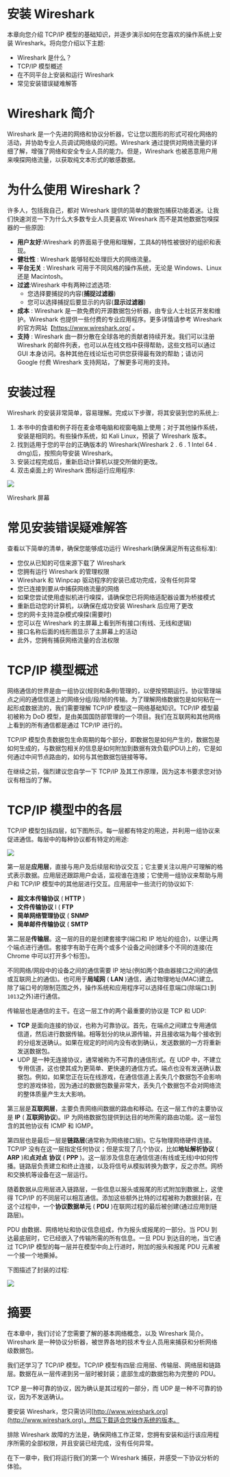 # 安装 Wireshark

本章向您介绍 TCP/IP 模型的基础知识，并逐步演示如何在您喜欢的操作系统上安装 Wireshark。将向您介绍以下主题:

*   Wireshark 是什么？
*   TCP/IP 模型概述
*   在不同平台上安装和运行 Wireshark
*   常见安装错误疑难解答

# Wireshark 简介

Wireshark 是一个先进的网络和协议分析器，它让您以图形的形式可视化网络的活动，并协助专业人员调试网络级的问题。Wireshark 通过提供对网络流量的详细了解，增强了网络和安全专业人员的能力。但是，Wireshark 也被恶意用户用来嗅探网络流量，以获取纯文本形式的敏感数据。

# 为什么使用 Wireshark？

许多人，包括我自己，都对 Wireshark 提供的简单的数据包捕获功能着迷。让我们快速浏览一下为什么大多数专业人员更喜欢 Wireshark 而不是其他数据包嗅探器的一些原因:

*   **用户友好**:Wireshark 的界面易于使用和理解，工具&的特性被很好的组织和表现。
*   **健壮性** : Wireshark 能够轻松处理巨大的网络流量。
*   **平台无关** : Wireshark 可用于不同风格的操作系统，无论是 Windows、Linux 还是 Macintosh。
*   **过滤**:Wireshark 中有两种过滤选项:
    *   您选择要捕捉的内容(**捕捉过滤器**)
    *   您可以选择捕捉后要显示的内容(**显示过滤器**)
*   **成本** : Wireshark 是一款免费的开源数据包分析器，由专业人士社区开发和维护。Wireshark 也提供一些付费的专业应用程序。更多详情请参考 Wireshark 的官方网站【https://www.wireshark.org/ 。
*   **支持** : Wireshark 由一群分散在全球各地的贡献者持续开发。我们可以注册 Wireshark 的邮件列表，也可以从在线文档中获得帮助，这些文档可以通过 GUI 本身访问。各种其他在线论坛也可供您获得最有效的帮助；请访问 Google 付费 Wireshark 支持网站，了解更多可用的支持。

# 安装过程

Wireshark 的安装非常简单，容易理解。完成以下步骤，将其安装到您的系统上:

1.  本书中的食谱和例子将在麦金塔电脑和视窗电脑上使用；对于其他操作系统，安装是相同的。有些操作系统，如 Kali Linux，预装了 Wireshark 版本。
2.  找到适用于您的平台的正确版本的 Wireshark(Wireshark 2 . 6 . 1 Intel 64 . dmg)后，按照向导安装 Wireshark。
3.  安装过程完成后，重新启动计算机以提交所做的更改。
4.  双击桌面上的 Wireshark 图标运行应用程序:

![](../images/00005.jpeg)

Wireshark 屏幕

# 常见安装错误疑难解答

查看以下简单的清单，确保您能够成功运行 Wireshark(确保满足所有这些标准):

*   您仅从已知的可信来源下载了 Wireshark
*   您拥有运行 Wireshark 的管理权限
*   Wireshark 和 Winpcap 驱动程序的安装已成功完成，没有任何异常
*   您已连接到要从中捕获网络流量的网络
*   如果您尝试使用虚拟机进行嗅探，请确保您已将网络适配器设置为桥接模式
*   重新启动您的计算机，以确保在成功安装 Wireshark 后应用了更改
*   您的网卡支持混杂模式嗅探(需要时)
*   您可以在 Wireshark 的主屏幕上看到所有接口(有线、无线和逻辑)
*   接口名称后面的线形图显示了主屏幕上的活动
*   此外，您拥有捕获网络流量的合法权限

# TCP/IP 模型概述

网络通信的世界是由一组协议(规则和条例)管理的，以便按预期运行。协议管理端点之间的通信信道上的网络分组/段/帧的传输。为了理解网络数据包是如何粘在一起形成数据流的，我们需要理解 TCP/IP 模型这一网络基础知识。TCP/IP 模型最初被称为 DoD 模型，是由美国国防部管理的一个项目。我们在互联网和其他网络上看到的所有通信都是通过 TCP/IP 进行的。

TCP/IP 模型负责数据包生命周期的每个部分，即数据包是如何产生的，数据包是如何生成的，与数据包相关的信息是如何附加到数据有效负载(PDU)上的，它是如何通过中间节点路由的，如何与其他数据包链接等等。

在继续之前，强烈建议您自学一下 TCP/IP 及其工作原理，因为这本书要求您对协议有相当的了解。

# TCP/IP 模型中的各层

TCP/IP 模型包括四层，如下图所示。每一层都有特定的用途，并利用一组协议来促进通信。每层中的每种协议都有特定的用途:

![](../images/00006.jpeg)

第一层是**应用层**，直接与用户及后续层和协议交互；它主要关注以用户可理解的格式表示数据。应用层还跟踪用户会话，监视谁在连接；它使用一组协议来帮助与用户和 TCP/IP 模型中的其他层进行交互。应用层中一些流行的协议如下:

*   **超文本传输协议** ( **HTTP** )
*   **文件传输协议** l ( **FTP**
*   **简单网络管理协议** ( **SNMP**
*   **简单邮件传输协议** ( **SMTP**

第二层是**传输层**。这一层的目的是创建套接字(端口和 IP 地址的组合)，以便让两个端点进行通信。套接字有助于在两个或多个设备之间创建多个不同的连接(在 Chrome 中可以打开多个标签)。

不同网络/网段中的设备之间的通信需要 IP 地址(例如两个路由器接口之间的通信或互联网上的通信)。也可用于**局域网** ( **LAN** )通信，通过物理地址(MAC)建立。除了端口号的限制范围之外，操作系统和应用程序可以选择任意端口(除端口`1`到`1013`之外)进行通信。

传输层也是通信的主干。在这一层工作的两个最重要的协议是 TCP 和 UDP:

*   **TCP** 是面向连接的协议，也称为可靠协议。首先，在端点之间建立专用通信信道，然后进行数据传输。相等划分的块从源传输，并且接收端为每个接收到的分组发送确认。如果在规定的时间内没有收到确认，发送数据的一方将重新发送数据包。
*   UDP 是一种无连接协议，通常被称为不可靠的通信形式。在 UDP 中，不建立专用信道，这也使其成为更简单、更快速的通信方式。端点也没有发送确认数据包。例如，如果您正在玩在线游戏，在通信信道上丢失几个数据包不会影响您的游戏体验，因为通过的数据包数量非常大，丢失几个数据包不会对网络流的整体质量产生太大影响。

第三层是**互联网层**，主要负责网络间数据的路由和移动。在这一层工作的主要协议是 **IP** ( **互联网协议**)。IP 为网络数据包提供到达目的地所需的路由功能。这一层包含的其他协议有 ICMP 和 IGMP。

第四层也是最后一层是**链路层**(通常称为网络接口层)。它与物理网络硬件连接。TCP/IP 没有在这一层指定任何协议；但是实现了几个协议，比如**地址解析协议** ( **ARP** )和**点对点** **协议** ( **PPP** )。这一层涉及信息在通信信道(有线或无线)中如何传播。链路层负责建立和终止连接，以及将信号从模拟转换为数字，反之亦然。网桥和交换机等设备在这一层运行。

随着数据从应用层进入链路层，一些信息以报头或报尾的形式附加到数据上，这使得 TCP/IP 的不同层可以相互通信。添加这些额外比特的过程被称为数据封装，在这个过程中，一个**协议数据单元** ( **PDU** )在联网过程的最后被创建(通过应用到链路层)。

PDU 由数据、网络地址和协议信息组成，作为报头或报尾的一部分。当 PDU 到达最底层时，它已经嵌入了传输所需的所有信息。一旦 PDU 到达目的地，当它通过 TCP/IP 模型的每一层并在模型中向上行进时，附加的报头和报尾 PDU 元素被一个接一个地撕掉。

下图描述了封装的过程:

![](../images/00007.jpeg)

# 摘要

在本章中，我们讨论了您需要了解的基本网络概念，以及 Wireshark 简介。Wireshark 是一种协议分析器，被世界各地的技术专业人员用来捕获和分析网络级数据包。

我们还学习了 TCP/IP 模型。TCP/IP 模型有四层:应用层、传输层、网络层和链路层。数据在从一层传递到另一层时被封装；底部生成的数据包称为完整的 PDU。

TCP 是一种可靠的协议，因为确认是其过程的一部分，而 UDP 是一种不可靠的协议，因为不发送确认。

要安装 Wireshark，您只需访问[http://www.wireshark.org](http://www.wireshark.org)，然后下载适合您操作系统的版本。

排除 Wireshark 故障的方法是，确保网络工作正常，您拥有安装和运行该应用程序所需的全部权限，并且安装已经完成，没有任何异常。

在下一章中，我们将运行我们的第一个 Wireshark 捕获，并感受一下协议分析的体验。